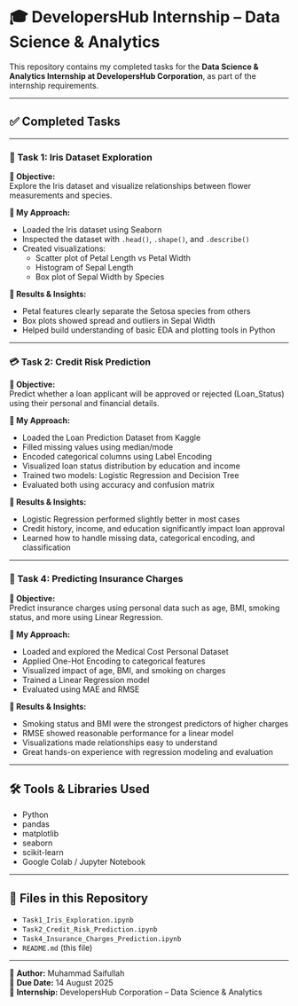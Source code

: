 # 🎓 DevelopersHub Internship – Data Science & Analytics

This repository contains my completed tasks for the **Data Science & Analytics Internship at DevelopersHub Corporation**, as part of the internship requirements.

---

## ✅ Completed Tasks

---

### 🌸 Task 1: Iris Dataset Exploration

**🔹 Objective:**  
Explore the Iris dataset and visualize relationships between flower measurements and species.

**🔹 My Approach:**  
- Loaded the Iris dataset using Seaborn
- Inspected the dataset with `.head()`, `.shape()`, and `.describe()`
- Created visualizations:
  - Scatter plot of Petal Length vs Petal Width
  - Histogram of Sepal Length
  - Box plot of Sepal Width by Species

**🔹 Results & Insights:**  
- Petal features clearly separate the Setosa species from others  
- Box plots showed spread and outliers in Sepal Width  
- Helped build understanding of basic EDA and plotting tools in Python

---

### 💳 Task 2: Credit Risk Prediction

**🔹 Objective:**  
Predict whether a loan applicant will be approved or rejected (Loan_Status) using their personal and financial details.

**🔹 My Approach:**  
- Loaded the Loan Prediction Dataset from Kaggle
- Filled missing values using median/mode
- Encoded categorical columns using Label Encoding
- Visualized loan status distribution by education and income
- Trained two models: Logistic Regression and Decision Tree
- Evaluated both using accuracy and confusion matrix

**🔹 Results & Insights:**  
- Logistic Regression performed slightly better in most cases  
- Credit history, income, and education significantly impact loan approval  
- Learned how to handle missing data, categorical encoding, and classification

---

### 💼 Task 4: Predicting Insurance Charges

**🔹 Objective:**  
Predict insurance charges using personal data such as age, BMI, smoking status, and more using Linear Regression.

**🔹 My Approach:**  
- Loaded and explored the Medical Cost Personal Dataset
- Applied One-Hot Encoding to categorical features
- Visualized impact of age, BMI, and smoking on charges
- Trained a Linear Regression model
- Evaluated using MAE and RMSE

**🔹 Results & Insights:**  
- Smoking status and BMI were the strongest predictors of higher charges  
- RMSE showed reasonable performance for a linear model  
- Visualizations made relationships easy to understand  
- Great hands-on experience with regression modeling and evaluation

---

## 🛠️ Tools & Libraries Used
- Python
- pandas
- matplotlib
- seaborn
- scikit-learn
- Google Colab / Jupyter Notebook

---

## 📁 Files in this Repository
- `Task1_Iris_Exploration.ipynb`
- `Task2_Credit_Risk_Prediction.ipynb`
- `Task4_Insurance_Charges_Prediction.ipynb`
- `README.md` (this file)

---

📎 **Author:** Muhammad Saifullah  
📅 **Due Date:** 14 August 2025  
🏢 **Internship:** DevelopersHub Corporation – Data Science & Analytics
